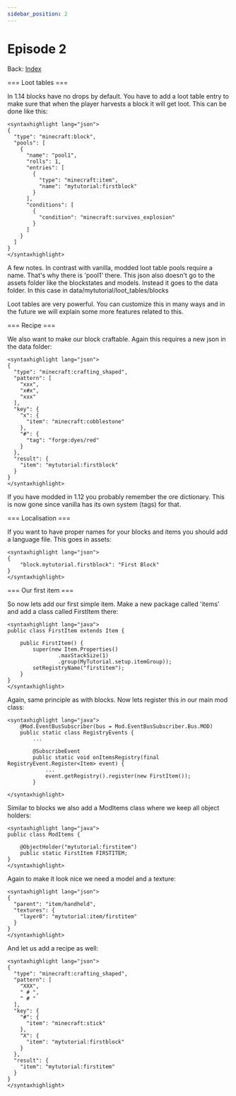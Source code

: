 ```yaml
---
sidebar_position: 2
---
```


# Episode 2

Back: [Index](/1.14-1.15-1.16/1.14-1.15-1.16.md)

=== Loot tables ===

In 1.14 blocks have no drops by default. You have to add a loot table entry to make sure that when the player harvests a block it will get loot. This can be done like this:
```
<syntaxhighlight lang="json">
{
  "type": "minecraft:block",
  "pools": [
    {
      "name": "pool1",
      "rolls": 1,
      "entries": [
        {
          "type": "minecraft:item",
          "name": "mytutorial:firstblock"
        }
      ],
      "conditions": [
        {
          "condition": "minecraft:survives_explosion"
        }
      ]
    }
  ]
}
</syntaxhighlight>
```
A few notes. In contrast with vanilla, modded loot table pools require a name. That's why there is 'pool1' there. This json also doesn't go to the assets folder like the blockstates and models. Instead it goes to the data folder. In this case in data/mytutorial/loot_tables/blocks

Loot tables are very powerful. You can customize this in many ways and in the future we will explain some more features related to this.

=== Recipe ===

We also want to make our block craftable. Again this requires a new json in the data folder:
```
<syntaxhighlight lang="json">
{
  "type": "minecraft:crafting_shaped",
  "pattern": [
    "xxx",
    "x#x",
    "xxx"
  ],
  "key": {
    "x": {
      "item": "minecraft:cobblestone"
    },
    "#": {
      "tag": "forge:dyes/red"
    }
  },
  "result": {
    "item": "mytutorial:firstblock"
  }
}
</syntaxhighlight>
```
If you have modded in 1.12 you probably remember the ore dictionary. This is now gone since vanilla has its own system (tags) for that.

=== Localisation ===

If you want to have proper names for your blocks and items you should add a language file. This goes in assets:
```
<syntaxhighlight lang="json">
{
    "block.mytutorial.firstblock": "First Block"
}
</syntaxhighlight>
```
=== Our first item ===

So now lets add our first simple item. Make a new package called 'items' and add a class called FirstItem there:
```
<syntaxhighlight lang="java">
public class FirstItem extends Item {

    public FirstItem() {
        super(new Item.Properties()
                .maxStackSize(1)
                .group(MyTutorial.setup.itemGroup));
        setRegistryName("firstitem");
    }
}
</syntaxhighlight>
```
Again, same principle as with blocks. Now lets register this in our main mod class:
```
<syntaxhighlight lang="java">
    @Mod.EventBusSubscriber(bus = Mod.EventBusSubscriber.Bus.MOD)
    public static class RegistryEvents {
        ...

        @SubscribeEvent
        public static void onItemsRegistry(final RegistryEvent.Register<Item> event) {
            ...
            event.getRegistry().register(new FirstItem());
        }

</syntaxhighlight>
```
Similar to blocks we also add a ModItems class where we keep all object holders:
```
<syntaxhighlight lang="java">
public class ModItems {

    @ObjectHolder("mytutorial:firstitem")
    public static FirstItem FIRSTITEM;
}
</syntaxhighlight>
```
Again to make it look nice we need a model and a texture:
```
<syntaxhighlight lang="json">
{
  "parent": "item/handheld",
  "textures": {
    "layer0": "mytutorial:item/firstitem"
  }
}
</syntaxhighlight>
```
And let us add a recipe as well:
```
<syntaxhighlight lang="json">
{
  "type": "minecraft:crafting_shaped",
  "pattern": [
    "XXX",
    " # ",
    " # "
  ],
  "key": {
    "#": {
      "item": "minecraft:stick"
    },
    "X": {
      "item": "mytutorial:firstblock"
    }
  },
  "result": {
    "item": "mytutorial:firstitem"
  }
}
</syntaxhighlight>
```